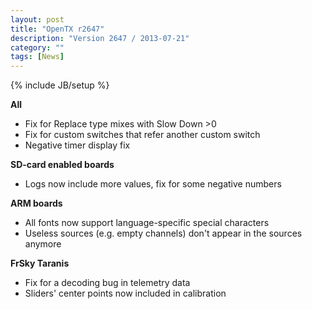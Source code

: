 ```yaml
---
layout: post
title: "OpenTX r2647"
description: "Version 2647 / 2013-07-21"
category: ""
tags: [News]
---
```

{% include JB/setup %}

**All**

* Fix for Replace type mixes with Slow Down >0
* Fix for custom switches that refer another custom switch
* Negative timer display fix

**SD-card enabled boards**

* Logs now include more values, fix for some negative numbers

**ARM boards**

* All fonts now support language-specific special characters
* Useless sources (e.g. empty channels) don't appear in the sources anymore

**FrSky Taranis**

* Fix for a decoding bug in telemetry data
* Sliders' center points now included in calibration

